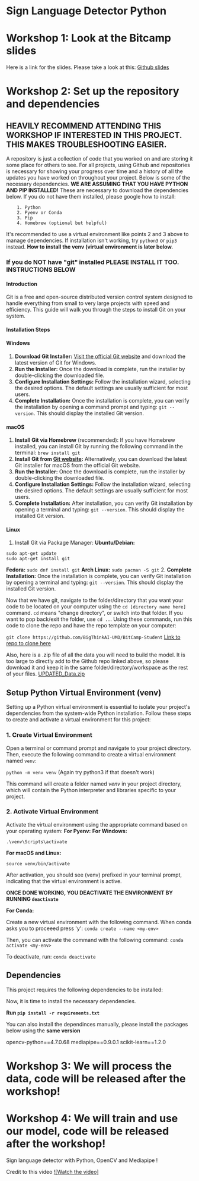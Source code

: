 # Sign Language Detector Python

# Workshop 1: Look at the Bitcamp slides
Here is a link for the slides. Please take a look at this: [Github slides](https://docs.google.com/presentation/d/1pXe2rrhoDVUvtryA6I3aUcQHmM3yQxe-EuK8QjWuXmM/edit#slide=id.p)

# Workshop 2: Set up the repository and dependencies
## HEAVILY RECOMMEND ATTENDING THIS WORKSHOP IF INTERESTED IN THIS PROJECT. THIS MAKES TROUBLESHOOTING EASIER.
A repository is just a collection of code that you worked on and are storing it some place for others to see. For all projects, using Github and repositories is necessary for showing your progress over time and a history of all the updates you have worked on throughout your project. Below is some of the necessary dependencies. **WE ARE ASSUMING THAT YOU HAVE PYTHON AND PIP INSTALLED!** These are necessary to download the dependencies below. If you do not have them installed, please google how to install:

        1. Python
        2. Pyenv or Conda
        3. Pip
        4. Homebrew (optional but helpful)

It's recommended to use a virtual environment like points 2 and 3 above to manage dependencies. If installation isn't working, try `python3` or `pip3` instead. **How to install the venv (virtual environment is later below.**

### If you do **NOT** have "git" installed PLEASE INSTALL IT TOO. INSTRUCTIONS BELOW
#### Introduction

Git is a free and open-source distributed version control system designed to handle everything from small to very large projects with speed and efficiency. This guide will walk you through the steps to install Git on your system.

#### Installation Steps

#### Windows
1. **Download Git Installer:** [Visit the official Git website](https://git-scm.com) and download the latest version of Git for Windows.
2. **Run the Installer:** Once the download is complete, run the installer by double-clicking the downloaded file.
3. **Configure Installation Settings:** Follow the installation wizard, selecting the desired options. The default settings are usually sufficient for most users.
4. **Complete Installation:** Once the installation is complete, you can verify the installation by opening a command prompt and typing: `git --version`. This should display the installed Git version.

#### macOS
1. **Install Git via Homebrew** (recommended): If you have Homebrew installed, you can install Git by running the following command in the terminal: `brew install git`
2. **Install Git from [Git website](https://git-scm.com):** Alternatively, you can download the latest Git installer for macOS from the official Git website.
3. **Run the Installer:** Once the download is complete, run the installer by double-clicking the downloaded file.
4. **Configure Installation Settings:** Follow the installation wizard, selecting the desired options. The default settings are usually sufficient for most users.
5. **Complete Installation:** After installation, you can verify Git installation by opening a terminal and typing: `git --version`. This should display the installed Git version.

#### Linux
1. Install Git via Package Manager:
**Ubuntu/Debian:**
```
sudo apt-get update
sudo apt-get install git
```
**Fedora:**
`sudo dnf install git`
**Arch Linux:**
`sudo pacman -S git`
2. **Complete Installation:** Once the installation is complete, you can verify Git installation by opening a terminal and typing: `git --version`. This should display the installed Git version.

Now that we have git, navigate to the folder/directory that you want your code to be located on your computer using the `cd [directory name here]` command. `cd` means "change directory", or switch into that folder. If you want to pop back/exit the folder, use `cd ..`. Using these commands, run this code to clone the repo and have the repo template on your computer:

`git clone https://github.com/BigThinkAI-UMD/BitCamp-Student`
[Link to repo to clone here](https://github.com/BigThinkAI-UMD/BitCamp-Student)

Also, here is a .zip file of all the data you will need to build the model. It is too large to directly add to the Github repo linked above, so please download it and keep it in the same folder/directory/workspace as the rest of your files. [UPDATED_Data.zip](https://drive.google.com/file/d/1VrKK2v_x-wAZJviP-K5dNdrRyJspyYm8/view?usp=sharing)

## Setup Python Virtual Environment (venv)

Setting up a Python virtual environment is essential to isolate your project's dependencies from the system-wide Python installation. Follow these steps to create and activate a virtual environment for this project:

### 1. Create Virtual Environment

Open a terminal or command prompt and navigate to your project directory. Then, execute the following command to create a virtual environment named `venv`:

`python -m venv venv` (Again try python3 if that doesn't work)

This command will create a folder named *venv* in your project directory, which will contain the Python interpreter and libraries specific to your project.

### 2. Activate Virtual Environment
Activate the virtual environment using the appropriate command based on your operating system:
**For Pyenv:**
**For Windows:**

`.\venv\Scripts\activate`

**For macOS and Linux:**

`source venv/bin/activate`

After activation, you should see (venv) prefixed in your terminal prompt, indicating that the virtual environment is active.

**ONCE DONE WORKING, YOU DEACTIVATE THE ENVIRONMENT BY RUNNING `deactivate`**

**For Conda:**

Create a new virtual environment with the following command. When conda asks you to proceeed press 'y':
`conda create --name <my-env>`

Then, you can activate the command with the following command:
`conda activate <my-env>`

To deactivate, run:
`conda deactivate`

## Dependencies

This project requires the following dependencies to be installed:

Now, it is time to install the necessary dependencies.

**Run `pip install -r requirements.txt`**

You can also install the dependinces manually, please install the packages below using the **same version**

opencv-python==4.7.0.68
mediapipe==0.9.0.1
scikit-learn==1.2.0

# Workshop 3: We will process the data, code will be released after the workshop!

# Workshop 4: We will train and use our model, code will be released after the workshop!

Sign language detector with Python, OpenCV and Mediapipe !

Credit to this video [![Watch the video]](https://www.youtube.com/watch?v=MJCSjXepaAM)
